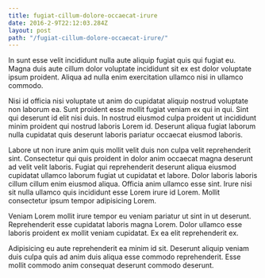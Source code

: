 ```yaml
---
title: fugiat-cillum-dolore-occaecat-irure
date: 2016-2-9T22:12:03.284Z
layout: post
path: "/fugiat-cillum-dolore-occaecat-irure/"
---
```


In sunt esse velit incididunt nulla aute aliquip fugiat quis qui fugiat eu. Magna duis aute cillum dolor voluptate incididunt sit ex est dolor voluptate ipsum proident. Aliqua ad nulla enim exercitation ullamco nisi in ullamco commodo.

Nisi id officia nisi voluptate ut anim do cupidatat aliquip nostrud voluptate non laborum ea. Sunt proident esse mollit fugiat veniam ex qui in qui. Sint qui deserunt id elit nisi duis. In nostrud eiusmod culpa proident ut incididunt minim proident qui nostrud laboris Lorem id. Deserunt aliqua fugiat laborum nulla cupidatat quis deserunt laboris pariatur occaecat eiusmod laboris.

Labore ut non irure anim quis mollit velit duis non culpa velit reprehenderit sint. Consectetur qui quis proident in dolor anim occaecat magna deserunt ad velit velit laboris. Fugiat qui reprehenderit deserunt aliqua eiusmod cupidatat ullamco laborum fugiat ut cupidatat et labore. Dolor laboris laboris cillum cillum enim eiusmod aliqua. Officia anim ullamco esse sint. Irure nisi sit nulla ullamco quis incididunt esse Lorem irure id Lorem. Mollit consectetur ipsum tempor adipisicing Lorem.

Veniam Lorem mollit irure tempor eu veniam pariatur ut sint in ut deserunt. Reprehenderit esse cupidatat laboris magna Lorem. Dolor ullamco esse laboris proident ex mollit veniam cupidatat. Ex ea elit reprehenderit ex.

Adipisicing eu aute reprehenderit ea minim id sit. Deserunt aliquip veniam duis culpa quis ad anim duis aliqua esse commodo reprehenderit. Esse mollit commodo anim consequat deserunt commodo deserunt.